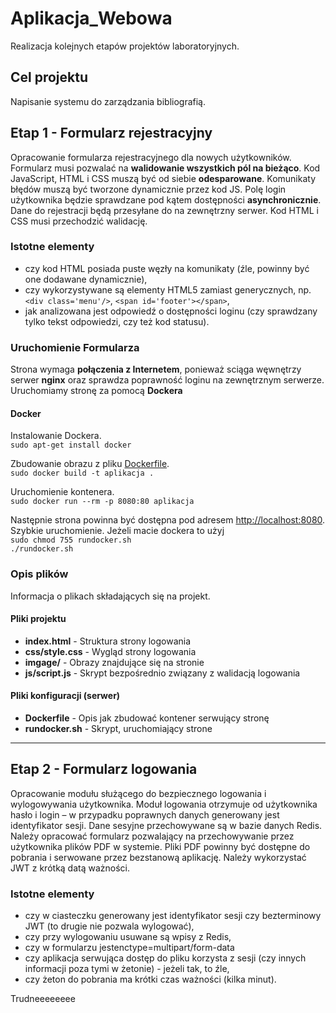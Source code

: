 # Aplikacja_Webowa

Realizacja kolejnych etapów projektów laboratoryjnych.

## Cel projektu

Napisanie systemu do zarządzania bibliografią.

## Etap 1 - Formularz rejestracyjny

Opracowanie formularza rejestracyjnego dla nowych użytkowników. Formularz musi pozwalać na **walidowanie wszystkich pól na bieżąco**. Kod JavaScript, HTML i CSS muszą być od siebie **odesparowane**. Komunikaty błędów muszą być tworzone dynamicznie przez kod JS. Polę login użytkownika będzie sprawdzane pod kątem dostępności **asynchronicznie**. Dane do rejestracji będą przesyłane do na zewnętrzny serwer. Kod HTML i CSS musi przechodzić walidację.

### Istotne elementy

* czy kod HTML posiada puste węzły na komunikaty (źle, powinny być one dodawane dynamicznie),
* czy wykorzystywane są elementy HTML5 zamiast generycznych, np. `<div class='menu'/>`, `<span id='footer'></span>`,
* jak analizowana jest odpowiedź o dostępności loginu (czy sprawdzany tylko tekst odpowiedzi, czy też kod statusu).

### Uruchomienie Formularza

Strona wymaga **połączenia z Internetem**, ponieważ sciąga węwnętrzy serwer **nginx** oraz sprawdza poprawność loginu na zewnętrznym serwerze. Uruchomiamy stronę za pomocą **Dockera**

#### Docker
Instalowanie Dockera.   
`sudo apt-get install docker`

Zbudowanie obrazu z pliku [Dockerfile](Aplikacja_Webowa_Etap_1/Dockerfile).  
`sudo docker build -t aplikacja .`

Uruchomienie kontenera.  
`sudo docker run --rm -p 8080:80 aplikacja`

Następnie strona powinna być dostępna pod adresem [http://localhost:8080](http://localhost:8080/).
Szybkie uruchomienie.
Jeżeli macie dockera to użyj    
`sudo chmod 755 rundocker.sh`   
`./rundocker.sh`

### Opis plików

Informacja o plikach składających się na projekt.

#### Pliki projektu

* **index.html** - Struktura strony logowania
* **css/style.css** - Wygląd strony logowania
* **imgage/** - Obrazy znajdujące się na stronie
* **js/script.js** - Skrypt bezpośrednio związany z walidacją logowania

#### Pliki konfiguracji (serwer)

* **Dockerfile** - Opis jak zbudować kontener serwujący stronę
* **rundocker.sh** - Skrypt, uruchomiający strone

----------------------

## Etap 2 - Formularz logowania
Opracowanie modułu służącego do bezpiecznego logowania i wylogowywania użytkownika. Moduł logowania otrzymuje od użytkownika hasło i login – w przypadku poprawnych danych generowany jest identyfikator sesji. Dane sesyjne przechowywane są w bazie danych Redis. Należy opracować formularz pozwalający na przechowywanie przez użytkownika plików PDF w systemie. Pliki PDF powinny być dostępne do pobrania i serwowane przez bezstanową aplikację. Należy wykorzystać JWT z krótką datą ważności.

### Istotne elementy
* czy w ciasteczku generowany jest identyfikator sesji czy bezterminowy JWT (to drugie nie pozwala wylogować),
* czy przy wylogowaniu usuwane są wpisy z Redis,
* czy w formularzu jestenctype=multipart/form-data
* czy aplikacja serwująca dostęp do pliku korzysta z sesji (czy innych informacji poza tymi w żetonie) - jeżeli tak, to źle,
* czy żeton do pobrania ma krótki czas ważności (kilka minut).

Trudneeeeeeee

